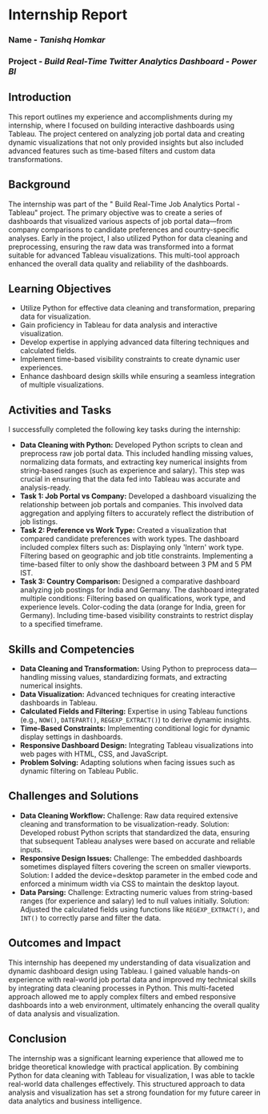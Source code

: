# **Internship Report**

### Name - *Tanishq Homkar*
### Project  - *Build Real-Time Twitter Analytics Dashboard - Power BI*

## Introduction

This report outlines my experience and accomplishments during my internship, where I focused on building interactive dashboards using Tableau. The project centered on analyzing job portal data and creating dynamic visualizations that not only provided insights but also included advanced features such as time-based filters and custom data transformations.

## Background

The internship was part of the " Build Real-Time Job Analytics Portal - Tableau" project. The primary objective was to create a series of dashboards that visualized various aspects of job portal data—from company comparisons to candidate preferences and country-specific analyses. Early in the project, I also utilized Python for data cleaning and preprocessing, ensuring the raw data was transformed into a format suitable for advanced Tableau visualizations. This multi-tool approach enhanced the overall data quality and reliability of the dashboards.

## Learning Objectives

- Utilize Python for effective data cleaning and transformation, preparing data for visualization.
- Gain proficiency in Tableau for data analysis and interactive visualization.
- Develop expertise in applying advanced data filtering techniques and calculated fields.
- Implement time-based visibility constraints to create dynamic user experiences.
- Enhance dashboard design skills while ensuring a seamless integration of multiple visualizations.

## Activities and Tasks

I successfully completed the following key tasks during the internship:
- **Data Cleaning with Python:**
Developed Python scripts to clean and preprocess raw job portal data. This included handling missing values, normalizing data formats, and extracting key numerical insights from string-based ranges (such as experience and salary). This step was crucial in ensuring that the data fed into Tableau was accurate and analysis-ready.
- **Task 1: Job Portal vs Company:**
Developed a dashboard visualizing the relationship between job portals and companies. This involved data aggregation and applying filters to accurately reflect the distribution of job listings.
- **Task 2: Preference vs Work Type:**
Created a visualization that compared candidate preferences with work types. The dashboard included complex filters such as:
Displaying only 'Intern' work type.
Filtering based on geographic and job title constraints.
Implementing a time-based filter to only show the dashboard between 3 PM and 5 PM IST.
- **Task 3: Country Comparison:**
Designed a comparative dashboard analyzing job postings for India and Germany. The dashboard integrated multiple conditions:
Filtering based on qualifications, work type, and experience levels.
Color-coding the data (orange for India, green for Germany).
Including time-based visibility constraints to restrict display to a specified timeframe.

## Skills and Competencies

- **Data Cleaning and Transformation:** Using Python to preprocess data—handling missing values, standardizing formats, and extracting numerical insights.
- **Data Visualization:** Advanced techniques for creating interactive dashboards in Tableau.
- **Calculated Fields and Filtering:** Expertise in using Tableau functions (e.g., `NOW()`, `DATEPART()`, `REGEXP_EXTRACT()`) to derive dynamic insights.
- **Time-Based Constraints:** Implementing conditional logic for dynamic display settings in dashboards.
- **Responsive Dashboard Design:** Integrating Tableau visualizations into web pages with HTML, CSS, and JavaScript.
- **Problem Solving:** Adapting solutions when facing issues such as dynamic filtering on Tableau Public.

## Challenges and Solutions

- **Data Cleaning Workflow:**
Challenge: Raw data required extensive cleaning and transformation to be visualization-ready.
Solution: Developed robust Python scripts that standardized the data, ensuring that subsequent Tableau analyses were based on accurate and reliable inputs.
- **Responsive Design Issues:**
Challenge: The embedded dashboards sometimes displayed filters covering the screen on smaller viewports.
Solution: I added the device=desktop parameter in the embed code and enforced a minimum width via CSS to maintain the desktop layout.
- **Data Parsing:**
Challenge: Extracting numeric values from string-based ranges (for experience and salary) led to null values initially.
Solution: Adjusted the calculated fields using functions like `REGEXP_EXTRACT()`, and `INT()` to correctly parse and filter the data.

## Outcomes and Impact

This internship has deepened my understanding of data visualization and dynamic dashboard design using Tableau. I gained valuable hands-on experience with real-world job portal data and improved my technical skills by integrating data cleaning processes in Python. This multi-faceted approach allowed me to apply complex filters and embed responsive dashboards into a web environment, ultimately enhancing the overall quality of data analysis and visualization.

## Conclusion

The internship was a significant learning experience that allowed me to bridge theoretical knowledge with practical application. By combining Python for data cleaning with Tableau for visualization, I was able to tackle real-world data challenges effectively. This structured approach to data analysis and visualization has set a strong foundation for my future career in data analytics and business intelligence.

